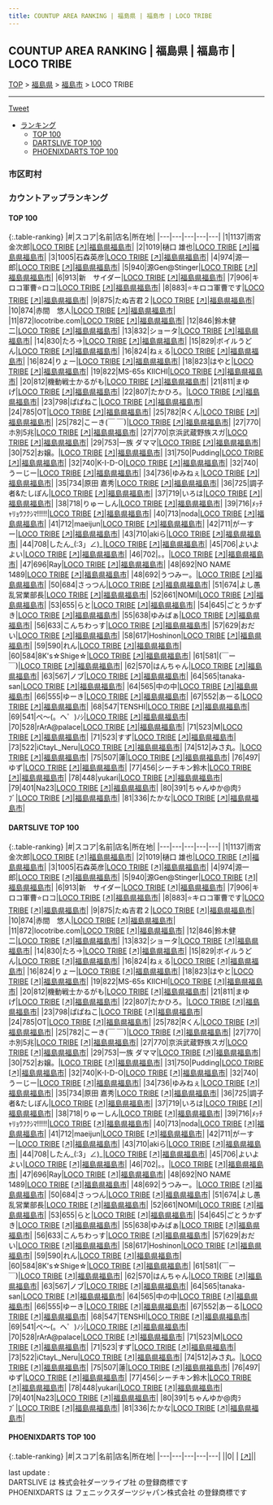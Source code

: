 ```yaml
---
title: COUNTUP AREA RANKING | 福島県 | 福島市 | LOCO TRIBE
---
```

## COUNTUP AREA RANKING | 福島県 | 福島市 | LOCO TRIBE

[TOP](/darts/rank/) > [福島県](/darts/rank/福島県/) > [福島市](/darts/rank/福島県/福島市/) > LOCO TRIBE

___

<a href="https://twitter.com/share?ref_src=twsrc%5Etfw" data-text="COUNTUP AREA RANKING | 福島県福島市LOCO TRIBE" class="twitter-share-button" data-hashtags="DARTSLIVE,PHOENIXDARTS,darts,ダーツ" data-show-count="false">Tweet</a>

* [ランキング](#カウントアップランキング)
    * [TOP 100](#top-100)
    * [DARTSLIVE TOP 100](#dartslive-top-100)
    * [PHOENIXDARTS TOP 100](#phoenixdarts-top-100)

### 市区町村

<ul>

</ul>

### カウントアップランキング

#### TOP 100



{:.table-ranking}
|#|スコア|名前|店名|所在地|
|---|---|---|---|---|
|1|1137|<span class="rank-name-dl">雨宮金次郎</span>|<a href="/darts/rank/shops/cf8d9b57f2508cfd0d9b047a20a7ba1e.html">LOCO TRIBE</a> <a href="https://search.dartslive.com/jp/shop/cf8d9b57f2508cfd0d9b047a20a7ba1e">[↗]</a>|<a href="/darts/rank/福島県/福島市">福島県福島市</a>|
|2|1019|<span class="rank-name-dl">樋口 雄也</span>|<a href="/darts/rank/shops/cf8d9b57f2508cfd0d9b047a20a7ba1e.html">LOCO TRIBE</a> <a href="https://search.dartslive.com/jp/shop/cf8d9b57f2508cfd0d9b047a20a7ba1e">[↗]</a>|<a href="/darts/rank/福島県/福島市">福島県福島市</a>|
|3|1005|<span class="rank-name-dl">石森英彦</span>|<a href="/darts/rank/shops/cf8d9b57f2508cfd0d9b047a20a7ba1e.html">LOCO TRIBE</a> <a href="https://search.dartslive.com/jp/shop/cf8d9b57f2508cfd0d9b047a20a7ba1e">[↗]</a>|<a href="/darts/rank/福島県/福島市">福島県福島市</a>|
|4|974|<span class="rank-name-dl">源一郎</span>|<a href="/darts/rank/shops/cf8d9b57f2508cfd0d9b047a20a7ba1e.html">LOCO TRIBE</a> <a href="https://search.dartslive.com/jp/shop/cf8d9b57f2508cfd0d9b047a20a7ba1e">[↗]</a>|<a href="/darts/rank/福島県/福島市">福島県福島市</a>|
|5|940|<span class="rank-name-dl">源Gen@Stinger</span>|<a href="/darts/rank/shops/cf8d9b57f2508cfd0d9b047a20a7ba1e.html">LOCO TRIBE</a> <a href="https://search.dartslive.com/jp/shop/cf8d9b57f2508cfd0d9b047a20a7ba1e">[↗]</a>|<a href="/darts/rank/福島県/福島市">福島県福島市</a>|
|6|913|<span class="rank-name-dl">新　サイダー</span>|<a href="/darts/rank/shops/cf8d9b57f2508cfd0d9b047a20a7ba1e.html">LOCO TRIBE</a> <a href="https://search.dartslive.com/jp/shop/cf8d9b57f2508cfd0d9b047a20a7ba1e">[↗]</a>|<a href="/darts/rank/福島県/福島市">福島県福島市</a>|
|7|906|<span class="rank-name-dl">キロコ軍曹⭐ロコ</span>|<a href="/darts/rank/shops/cf8d9b57f2508cfd0d9b047a20a7ba1e.html">LOCO TRIBE</a> <a href="https://search.dartslive.com/jp/shop/cf8d9b57f2508cfd0d9b047a20a7ba1e">[↗]</a>|<a href="/darts/rank/福島県/福島市">福島県福島市</a>|
|8|883|<span class="rank-name-dl">⭐キロコ軍曹です</span>|<a href="/darts/rank/shops/cf8d9b57f2508cfd0d9b047a20a7ba1e.html">LOCO TRIBE</a> <a href="https://search.dartslive.com/jp/shop/cf8d9b57f2508cfd0d9b047a20a7ba1e">[↗]</a>|<a href="/darts/rank/福島県/福島市">福島県福島市</a>|
|9|875|<span class="rank-name-dl">たぬ吉君２</span>|<a href="/darts/rank/shops/cf8d9b57f2508cfd0d9b047a20a7ba1e.html">LOCO TRIBE</a> <a href="https://search.dartslive.com/jp/shop/cf8d9b57f2508cfd0d9b047a20a7ba1e">[↗]</a>|<a href="/darts/rank/福島県/福島市">福島県福島市</a>|
|10|874|<span class="rank-name-dl">赤間　悠人</span>|<a href="/darts/rank/shops/cf8d9b57f2508cfd0d9b047a20a7ba1e.html">LOCO TRIBE</a> <a href="https://search.dartslive.com/jp/shop/cf8d9b57f2508cfd0d9b047a20a7ba1e">[↗]</a>|<a href="/darts/rank/福島県/福島市">福島県福島市</a>|
|11|872|<span class="rank-name-dl">locotribe.com</span>|<a href="/darts/rank/shops/cf8d9b57f2508cfd0d9b047a20a7ba1e.html">LOCO TRIBE</a> <a href="https://search.dartslive.com/jp/shop/cf8d9b57f2508cfd0d9b047a20a7ba1e">[↗]</a>|<a href="/darts/rank/福島県/福島市">福島県福島市</a>|
|12|846|<span class="rank-name-dl">鈴木健二</span>|<a href="/darts/rank/shops/cf8d9b57f2508cfd0d9b047a20a7ba1e.html">LOCO TRIBE</a> <a href="https://search.dartslive.com/jp/shop/cf8d9b57f2508cfd0d9b047a20a7ba1e">[↗]</a>|<a href="/darts/rank/福島県/福島市">福島県福島市</a>|
|13|832|<span class="rank-name-dl">ショータ</span>|<a href="/darts/rank/shops/cf8d9b57f2508cfd0d9b047a20a7ba1e.html">LOCO TRIBE</a> <a href="https://search.dartslive.com/jp/shop/cf8d9b57f2508cfd0d9b047a20a7ba1e">[↗]</a>|<a href="/darts/rank/福島県/福島市">福島県福島市</a>|
|14|830|<span class="rank-name-dl">たろ→</span>|<a href="/darts/rank/shops/cf8d9b57f2508cfd0d9b047a20a7ba1e.html">LOCO TRIBE</a> <a href="https://search.dartslive.com/jp/shop/cf8d9b57f2508cfd0d9b047a20a7ba1e">[↗]</a>|<a href="/darts/rank/福島県/福島市">福島県福島市</a>|
|15|829|<span class="rank-name-dl">ボイルうどん</span>|<a href="/darts/rank/shops/cf8d9b57f2508cfd0d9b047a20a7ba1e.html">LOCO TRIBE</a> <a href="https://search.dartslive.com/jp/shop/cf8d9b57f2508cfd0d9b047a20a7ba1e">[↗]</a>|<a href="/darts/rank/福島県/福島市">福島県福島市</a>|
|16|824|<span class="rank-name-dl">ねぇる</span>|<a href="/darts/rank/shops/cf8d9b57f2508cfd0d9b047a20a7ba1e.html">LOCO TRIBE</a> <a href="https://search.dartslive.com/jp/shop/cf8d9b57f2508cfd0d9b047a20a7ba1e">[↗]</a>|<a href="/darts/rank/福島県/福島市">福島県福島市</a>|
|16|824|<span class="rank-name-dl">りょー</span>|<a href="/darts/rank/shops/cf8d9b57f2508cfd0d9b047a20a7ba1e.html">LOCO TRIBE</a> <a href="https://search.dartslive.com/jp/shop/cf8d9b57f2508cfd0d9b047a20a7ba1e">[↗]</a>|<a href="/darts/rank/福島県/福島市">福島県福島市</a>|
|18|823|<span class="rank-name-dl">はやと</span>|<a href="/darts/rank/shops/cf8d9b57f2508cfd0d9b047a20a7ba1e.html">LOCO TRIBE</a> <a href="https://search.dartslive.com/jp/shop/cf8d9b57f2508cfd0d9b047a20a7ba1e">[↗]</a>|<a href="/darts/rank/福島県/福島市">福島県福島市</a>|
|19|822|<span class="rank-name-dl">MS-65s KIICHI</span>|<a href="/darts/rank/shops/cf8d9b57f2508cfd0d9b047a20a7ba1e.html">LOCO TRIBE</a> <a href="https://search.dartslive.com/jp/shop/cf8d9b57f2508cfd0d9b047a20a7ba1e">[↗]</a>|<a href="/darts/rank/福島県/福島市">福島県福島市</a>|
|20|812|<span class="rank-name-dl">機動戦士かるがも</span>|<a href="/darts/rank/shops/cf8d9b57f2508cfd0d9b047a20a7ba1e.html">LOCO TRIBE</a> <a href="https://search.dartslive.com/jp/shop/cf8d9b57f2508cfd0d9b047a20a7ba1e">[↗]</a>|<a href="/darts/rank/福島県/福島市">福島県福島市</a>|
|21|811|<span class="rank-name-dl">まゆげ</span>|<a href="/darts/rank/shops/cf8d9b57f2508cfd0d9b047a20a7ba1e.html">LOCO TRIBE</a> <a href="https://search.dartslive.com/jp/shop/cf8d9b57f2508cfd0d9b047a20a7ba1e">[↗]</a>|<a href="/darts/rank/福島県/福島市">福島県福島市</a>|
|22|807|<span class="rank-name-dl">たかひろ。</span>|<a href="/darts/rank/shops/cf8d9b57f2508cfd0d9b047a20a7ba1e.html">LOCO TRIBE</a> <a href="https://search.dartslive.com/jp/shop/cf8d9b57f2508cfd0d9b047a20a7ba1e">[↗]</a>|<a href="/darts/rank/福島県/福島市">福島県福島市</a>|
|23|798|<span class="rank-name-dl">ぱぱねこ</span>|<a href="/darts/rank/shops/cf8d9b57f2508cfd0d9b047a20a7ba1e.html">LOCO TRIBE</a> <a href="https://search.dartslive.com/jp/shop/cf8d9b57f2508cfd0d9b047a20a7ba1e">[↗]</a>|<a href="/darts/rank/福島県/福島市">福島県福島市</a>|
|24|785|<span class="rank-name-dl">OT</span>|<a href="/darts/rank/shops/cf8d9b57f2508cfd0d9b047a20a7ba1e.html">LOCO TRIBE</a> <a href="https://search.dartslive.com/jp/shop/cf8d9b57f2508cfd0d9b047a20a7ba1e">[↗]</a>|<a href="/darts/rank/福島県/福島市">福島県福島市</a>|
|25|782|<span class="rank-name-dl">Rくん</span>|<a href="/darts/rank/shops/cf8d9b57f2508cfd0d9b047a20a7ba1e.html">LOCO TRIBE</a> <a href="https://search.dartslive.com/jp/shop/cf8d9b57f2508cfd0d9b047a20a7ba1e">[↗]</a>|<a href="/darts/rank/福島県/福島市">福島県福島市</a>|
|25|782|<span class="rank-name-dl">こーき(￣ ￣)</span>|<a href="/darts/rank/shops/cf8d9b57f2508cfd0d9b047a20a7ba1e.html">LOCO TRIBE</a> <a href="https://search.dartslive.com/jp/shop/cf8d9b57f2508cfd0d9b047a20a7ba1e">[↗]</a>|<a href="/darts/rank/福島県/福島市">福島県福島市</a>|
|27|770|<span class="rank-name-dl">ホ別5兆</span>|<a href="/darts/rank/shops/cf8d9b57f2508cfd0d9b047a20a7ba1e.html">LOCO TRIBE</a> <a href="https://search.dartslive.com/jp/shop/cf8d9b57f2508cfd0d9b047a20a7ba1e">[↗]</a>|<a href="/darts/rank/福島県/福島市">福島県福島市</a>|
|27|770|<span class="rank-name-dl">京浜武蔵野族スガ</span>|<a href="/darts/rank/shops/cf8d9b57f2508cfd0d9b047a20a7ba1e.html">LOCO TRIBE</a> <a href="https://search.dartslive.com/jp/shop/cf8d9b57f2508cfd0d9b047a20a7ba1e">[↗]</a>|<a href="/darts/rank/福島県/福島市">福島県福島市</a>|
|29|753|<span class="rank-name-dl">一族 ダママ</span>|<a href="/darts/rank/shops/cf8d9b57f2508cfd0d9b047a20a7ba1e.html">LOCO TRIBE</a> <a href="https://search.dartslive.com/jp/shop/cf8d9b57f2508cfd0d9b047a20a7ba1e">[↗]</a>|<a href="/darts/rank/福島県/福島市">福島県福島市</a>|
|30|752|<span class="rank-name-dl">お嬢。</span>|<a href="/darts/rank/shops/cf8d9b57f2508cfd0d9b047a20a7ba1e.html">LOCO TRIBE</a> <a href="https://search.dartslive.com/jp/shop/cf8d9b57f2508cfd0d9b047a20a7ba1e">[↗]</a>|<a href="/darts/rank/福島県/福島市">福島県福島市</a>|
|31|750|<span class="rank-name-dl">Pudding</span>|<a href="/darts/rank/shops/cf8d9b57f2508cfd0d9b047a20a7ba1e.html">LOCO TRIBE</a> <a href="https://search.dartslive.com/jp/shop/cf8d9b57f2508cfd0d9b047a20a7ba1e">[↗]</a>|<a href="/darts/rank/福島県/福島市">福島県福島市</a>|
|32|740|<span class="rank-name-dl">K-I-D-O</span>|<a href="/darts/rank/shops/cf8d9b57f2508cfd0d9b047a20a7ba1e.html">LOCO TRIBE</a> <a href="https://search.dartslive.com/jp/shop/cf8d9b57f2508cfd0d9b047a20a7ba1e">[↗]</a>|<a href="/darts/rank/福島県/福島市">福島県福島市</a>|
|32|740|<span class="rank-name-dl">うーじー</span>|<a href="/darts/rank/shops/cf8d9b57f2508cfd0d9b047a20a7ba1e.html">LOCO TRIBE</a> <a href="https://search.dartslive.com/jp/shop/cf8d9b57f2508cfd0d9b047a20a7ba1e">[↗]</a>|<a href="/darts/rank/福島県/福島市">福島県福島市</a>|
|34|736|<span class="rank-name-dl">ゆみねぇ</span>|<a href="/darts/rank/shops/cf8d9b57f2508cfd0d9b047a20a7ba1e.html">LOCO TRIBE</a> <a href="https://search.dartslive.com/jp/shop/cf8d9b57f2508cfd0d9b047a20a7ba1e">[↗]</a>|<a href="/darts/rank/福島県/福島市">福島県福島市</a>|
|35|734|<span class="rank-name-dl">原田 嘉秀</span>|<a href="/darts/rank/shops/cf8d9b57f2508cfd0d9b047a20a7ba1e.html">LOCO TRIBE</a> <a href="https://search.dartslive.com/jp/shop/cf8d9b57f2508cfd0d9b047a20a7ba1e">[↗]</a>|<a href="/darts/rank/福島県/福島市">福島県福島市</a>|
|36|725|<span class="rank-name-dl">調子者&amp;たしぽん</span>|<a href="/darts/rank/shops/cf8d9b57f2508cfd0d9b047a20a7ba1e.html">LOCO TRIBE</a> <a href="https://search.dartslive.com/jp/shop/cf8d9b57f2508cfd0d9b047a20a7ba1e">[↗]</a>|<a href="/darts/rank/福島県/福島市">福島県福島市</a>|
|37|719|<span class="rank-name-dl">いろは</span>|<a href="/darts/rank/shops/cf8d9b57f2508cfd0d9b047a20a7ba1e.html">LOCO TRIBE</a> <a href="https://search.dartslive.com/jp/shop/cf8d9b57f2508cfd0d9b047a20a7ba1e">[↗]</a>|<a href="/darts/rank/福島県/福島市">福島県福島市</a>|
|38|718|<span class="rank-name-dl">りゅーしん</span>|<a href="/darts/rank/shops/cf8d9b57f2508cfd0d9b047a20a7ba1e.html">LOCO TRIBE</a> <a href="https://search.dartslive.com/jp/shop/cf8d9b57f2508cfd0d9b047a20a7ba1e">[↗]</a>|<a href="/darts/rank/福島県/福島市">福島県福島市</a>|
|39|716|<span class="rank-name-dl">ﾒｯﾁｬﾘｮｳﾌｸｼﾏ!!!!!</span>|<a href="/darts/rank/shops/cf8d9b57f2508cfd0d9b047a20a7ba1e.html">LOCO TRIBE</a> <a href="https://search.dartslive.com/jp/shop/cf8d9b57f2508cfd0d9b047a20a7ba1e">[↗]</a>|<a href="/darts/rank/福島県/福島市">福島県福島市</a>|
|40|713|<span class="rank-name-dl">noda</span>|<a href="/darts/rank/shops/cf8d9b57f2508cfd0d9b047a20a7ba1e.html">LOCO TRIBE</a> <a href="https://search.dartslive.com/jp/shop/cf8d9b57f2508cfd0d9b047a20a7ba1e">[↗]</a>|<a href="/darts/rank/福島県/福島市">福島県福島市</a>|
|41|712|<span class="rank-name-dl">maeijun</span>|<a href="/darts/rank/shops/cf8d9b57f2508cfd0d9b047a20a7ba1e.html">LOCO TRIBE</a> <a href="https://search.dartslive.com/jp/shop/cf8d9b57f2508cfd0d9b047a20a7ba1e">[↗]</a>|<a href="/darts/rank/福島県/福島市">福島県福島市</a>|
|42|711|<span class="rank-name-dl">がーすー</span>|<a href="/darts/rank/shops/cf8d9b57f2508cfd0d9b047a20a7ba1e.html">LOCO TRIBE</a> <a href="https://search.dartslive.com/jp/shop/cf8d9b57f2508cfd0d9b047a20a7ba1e">[↗]</a>|<a href="/darts/rank/福島県/福島市">福島県福島市</a>|
|43|710|<span class="rank-name-dl">akiら</span>|<a href="/darts/rank/shops/cf8d9b57f2508cfd0d9b047a20a7ba1e.html">LOCO TRIBE</a> <a href="https://search.dartslive.com/jp/shop/cf8d9b57f2508cfd0d9b047a20a7ba1e">[↗]</a>|<a href="/darts/rank/福島県/福島市">福島県福島市</a>|
|44|708|<span class="rank-name-dl">したん_(:3」∠)_</span>|<a href="/darts/rank/shops/cf8d9b57f2508cfd0d9b047a20a7ba1e.html">LOCO TRIBE</a> <a href="https://search.dartslive.com/jp/shop/cf8d9b57f2508cfd0d9b047a20a7ba1e">[↗]</a>|<a href="/darts/rank/福島県/福島市">福島県福島市</a>|
|45|706|<span class="rank-name-dl">よいよよい</span>|<a href="/darts/rank/shops/cf8d9b57f2508cfd0d9b047a20a7ba1e.html">LOCO TRIBE</a> <a href="https://search.dartslive.com/jp/shop/cf8d9b57f2508cfd0d9b047a20a7ba1e">[↗]</a>|<a href="/darts/rank/福島県/福島市">福島県福島市</a>|
|46|702|<span class="rank-name-dl">。。</span>|<a href="/darts/rank/shops/cf8d9b57f2508cfd0d9b047a20a7ba1e.html">LOCO TRIBE</a> <a href="https://search.dartslive.com/jp/shop/cf8d9b57f2508cfd0d9b047a20a7ba1e">[↗]</a>|<a href="/darts/rank/福島県/福島市">福島県福島市</a>|
|47|696|<span class="rank-name-dl">Ray</span>|<a href="/darts/rank/shops/cf8d9b57f2508cfd0d9b047a20a7ba1e.html">LOCO TRIBE</a> <a href="https://search.dartslive.com/jp/shop/cf8d9b57f2508cfd0d9b047a20a7ba1e">[↗]</a>|<a href="/darts/rank/福島県/福島市">福島県福島市</a>|
|48|692|<span class="rank-name-dl">NO NAME 1489</span>|<a href="/darts/rank/shops/cf8d9b57f2508cfd0d9b047a20a7ba1e.html">LOCO TRIBE</a> <a href="https://search.dartslive.com/jp/shop/cf8d9b57f2508cfd0d9b047a20a7ba1e">[↗]</a>|<a href="/darts/rank/福島県/福島市">福島県福島市</a>|
|48|692|<span class="rank-name-dl">うつみー。</span>|<a href="/darts/rank/shops/cf8d9b57f2508cfd0d9b047a20a7ba1e.html">LOCO TRIBE</a> <a href="https://search.dartslive.com/jp/shop/cf8d9b57f2508cfd0d9b047a20a7ba1e">[↗]</a>|<a href="/darts/rank/福島県/福島市">福島県福島市</a>|
|50|684|<span class="rank-name-dl">さっつん</span>|<a href="/darts/rank/shops/cf8d9b57f2508cfd0d9b047a20a7ba1e.html">LOCO TRIBE</a> <a href="https://search.dartslive.com/jp/shop/cf8d9b57f2508cfd0d9b047a20a7ba1e">[↗]</a>|<a href="/darts/rank/福島県/福島市">福島県福島市</a>|
|51|674|<span class="rank-name-dl">よし愚乱営業部長</span>|<a href="/darts/rank/shops/cf8d9b57f2508cfd0d9b047a20a7ba1e.html">LOCO TRIBE</a> <a href="https://search.dartslive.com/jp/shop/cf8d9b57f2508cfd0d9b047a20a7ba1e">[↗]</a>|<a href="/darts/rank/福島県/福島市">福島県福島市</a>|
|52|661|<span class="rank-name-dl">NOMI</span>|<a href="/darts/rank/shops/cf8d9b57f2508cfd0d9b047a20a7ba1e.html">LOCO TRIBE</a> <a href="https://search.dartslive.com/jp/shop/cf8d9b57f2508cfd0d9b047a20a7ba1e">[↗]</a>|<a href="/darts/rank/福島県/福島市">福島県福島市</a>|
|53|655|<span class="rank-name-dl">らと</span>|<a href="/darts/rank/shops/cf8d9b57f2508cfd0d9b047a20a7ba1e.html">LOCO TRIBE</a> <a href="https://search.dartslive.com/jp/shop/cf8d9b57f2508cfd0d9b047a20a7ba1e">[↗]</a>|<a href="/darts/rank/福島県/福島市">福島県福島市</a>|
|54|645|<span class="rank-name-dl">ごとうかずき</span>|<a href="/darts/rank/shops/cf8d9b57f2508cfd0d9b047a20a7ba1e.html">LOCO TRIBE</a> <a href="https://search.dartslive.com/jp/shop/cf8d9b57f2508cfd0d9b047a20a7ba1e">[↗]</a>|<a href="/darts/rank/福島県/福島市">福島県福島市</a>|
|55|638|<span class="rank-name-dl">ゆみばぁ</span>|<a href="/darts/rank/shops/cf8d9b57f2508cfd0d9b047a20a7ba1e.html">LOCO TRIBE</a> <a href="https://search.dartslive.com/jp/shop/cf8d9b57f2508cfd0d9b047a20a7ba1e">[↗]</a>|<a href="/darts/rank/福島県/福島市">福島県福島市</a>|
|56|633|<span class="rank-name-dl">こんちわっす</span>|<a href="/darts/rank/shops/cf8d9b57f2508cfd0d9b047a20a7ba1e.html">LOCO TRIBE</a> <a href="https://search.dartslive.com/jp/shop/cf8d9b57f2508cfd0d9b047a20a7ba1e">[↗]</a>|<a href="/darts/rank/福島県/福島市">福島県福島市</a>|
|57|629|<span class="rank-name-dl">おだい</span>|<a href="/darts/rank/shops/cf8d9b57f2508cfd0d9b047a20a7ba1e.html">LOCO TRIBE</a> <a href="https://search.dartslive.com/jp/shop/cf8d9b57f2508cfd0d9b047a20a7ba1e">[↗]</a>|<a href="/darts/rank/福島県/福島市">福島県福島市</a>|
|58|617|<span class="rank-name-dl">Hoshinon</span>|<a href="/darts/rank/shops/cf8d9b57f2508cfd0d9b047a20a7ba1e.html">LOCO TRIBE</a> <a href="https://search.dartslive.com/jp/shop/cf8d9b57f2508cfd0d9b047a20a7ba1e">[↗]</a>|<a href="/darts/rank/福島県/福島市">福島県福島市</a>|
|59|590|<span class="rank-name-dl">れん</span>|<a href="/darts/rank/shops/cf8d9b57f2508cfd0d9b047a20a7ba1e.html">LOCO TRIBE</a> <a href="https://search.dartslive.com/jp/shop/cf8d9b57f2508cfd0d9b047a20a7ba1e">[↗]</a>|<a href="/darts/rank/福島県/福島市">福島県福島市</a>|
|60|584|<span class="rank-name-dl">8K&#x27;s☆Shige☆</span>|<a href="/darts/rank/shops/cf8d9b57f2508cfd0d9b047a20a7ba1e.html">LOCO TRIBE</a> <a href="https://search.dartslive.com/jp/shop/cf8d9b57f2508cfd0d9b047a20a7ba1e">[↗]</a>|<a href="/darts/rank/福島県/福島市">福島県福島市</a>|
|61|581|<span class="rank-name-dl">(￣ー￣)</span>|<a href="/darts/rank/shops/cf8d9b57f2508cfd0d9b047a20a7ba1e.html">LOCO TRIBE</a> <a href="https://search.dartslive.com/jp/shop/cf8d9b57f2508cfd0d9b047a20a7ba1e">[↗]</a>|<a href="/darts/rank/福島県/福島市">福島県福島市</a>|
|62|570|<span class="rank-name-dl">はんちゃん</span>|<a href="/darts/rank/shops/cf8d9b57f2508cfd0d9b047a20a7ba1e.html">LOCO TRIBE</a> <a href="https://search.dartslive.com/jp/shop/cf8d9b57f2508cfd0d9b047a20a7ba1e">[↗]</a>|<a href="/darts/rank/福島県/福島市">福島県福島市</a>|
|63|567|<span class="rank-name-dl">ノブ</span>|<a href="/darts/rank/shops/cf8d9b57f2508cfd0d9b047a20a7ba1e.html">LOCO TRIBE</a> <a href="https://search.dartslive.com/jp/shop/cf8d9b57f2508cfd0d9b047a20a7ba1e">[↗]</a>|<a href="/darts/rank/福島県/福島市">福島県福島市</a>|
|64|565|<span class="rank-name-dl">tanaka-san</span>|<a href="/darts/rank/shops/cf8d9b57f2508cfd0d9b047a20a7ba1e.html">LOCO TRIBE</a> <a href="https://search.dartslive.com/jp/shop/cf8d9b57f2508cfd0d9b047a20a7ba1e">[↗]</a>|<a href="/darts/rank/福島県/福島市">福島県福島市</a>|
|64|565|<span class="rank-name-dl">中の中</span>|<a href="/darts/rank/shops/cf8d9b57f2508cfd0d9b047a20a7ba1e.html">LOCO TRIBE</a> <a href="https://search.dartslive.com/jp/shop/cf8d9b57f2508cfd0d9b047a20a7ba1e">[↗]</a>|<a href="/darts/rank/福島県/福島市">福島県福島市</a>|
|66|555|<span class="rank-name-dl">ゆーき</span>|<a href="/darts/rank/shops/cf8d9b57f2508cfd0d9b047a20a7ba1e.html">LOCO TRIBE</a> <a href="https://search.dartslive.com/jp/shop/cf8d9b57f2508cfd0d9b047a20a7ba1e">[↗]</a>|<a href="/darts/rank/福島県/福島市">福島県福島市</a>|
|67|552|<span class="rank-name-dl">あーる</span>|<a href="/darts/rank/shops/cf8d9b57f2508cfd0d9b047a20a7ba1e.html">LOCO TRIBE</a> <a href="https://search.dartslive.com/jp/shop/cf8d9b57f2508cfd0d9b047a20a7ba1e">[↗]</a>|<a href="/darts/rank/福島県/福島市">福島県福島市</a>|
|68|547|<span class="rank-name-dl">TENSHI</span>|<a href="/darts/rank/shops/cf8d9b57f2508cfd0d9b047a20a7ba1e.html">LOCO TRIBE</a> <a href="https://search.dartslive.com/jp/shop/cf8d9b57f2508cfd0d9b047a20a7ba1e">[↗]</a>|<a href="/darts/rank/福島県/福島市">福島県福島市</a>|
|69|541|<span class="rank-name-dl">ペ～(。ヘ゜)ﾉｼ</span>|<a href="/darts/rank/shops/cf8d9b57f2508cfd0d9b047a20a7ba1e.html">LOCO TRIBE</a> <a href="https://search.dartslive.com/jp/shop/cf8d9b57f2508cfd0d9b047a20a7ba1e">[↗]</a>|<a href="/darts/rank/福島県/福島市">福島県福島市</a>|
|70|528|<span class="rank-name-dl">rArA@palace</span>|<a href="/darts/rank/shops/cf8d9b57f2508cfd0d9b047a20a7ba1e.html">LOCO TRIBE</a> <a href="https://search.dartslive.com/jp/shop/cf8d9b57f2508cfd0d9b047a20a7ba1e">[↗]</a>|<a href="/darts/rank/福島県/福島市">福島県福島市</a>|
|71|523|<span class="rank-name-dl">M</span>|<a href="/darts/rank/shops/cf8d9b57f2508cfd0d9b047a20a7ba1e.html">LOCO TRIBE</a> <a href="https://search.dartslive.com/jp/shop/cf8d9b57f2508cfd0d9b047a20a7ba1e">[↗]</a>|<a href="/darts/rank/福島県/福島市">福島県福島市</a>|
|71|523|<span class="rank-name-dl">すず</span>|<a href="/darts/rank/shops/cf8d9b57f2508cfd0d9b047a20a7ba1e.html">LOCO TRIBE</a> <a href="https://search.dartslive.com/jp/shop/cf8d9b57f2508cfd0d9b047a20a7ba1e">[↗]</a>|<a href="/darts/rank/福島県/福島市">福島県福島市</a>|
|73|522|<span class="rank-name-dl">iCtayL_Neru</span>|<a href="/darts/rank/shops/cf8d9b57f2508cfd0d9b047a20a7ba1e.html">LOCO TRIBE</a> <a href="https://search.dartslive.com/jp/shop/cf8d9b57f2508cfd0d9b047a20a7ba1e">[↗]</a>|<a href="/darts/rank/福島県/福島市">福島県福島市</a>|
|74|512|<span class="rank-name-dl">みさ丸。</span>|<a href="/darts/rank/shops/cf8d9b57f2508cfd0d9b047a20a7ba1e.html">LOCO TRIBE</a> <a href="https://search.dartslive.com/jp/shop/cf8d9b57f2508cfd0d9b047a20a7ba1e">[↗]</a>|<a href="/darts/rank/福島県/福島市">福島県福島市</a>|
|75|507|<span class="rank-name-dl">蓮</span>|<a href="/darts/rank/shops/cf8d9b57f2508cfd0d9b047a20a7ba1e.html">LOCO TRIBE</a> <a href="https://search.dartslive.com/jp/shop/cf8d9b57f2508cfd0d9b047a20a7ba1e">[↗]</a>|<a href="/darts/rank/福島県/福島市">福島県福島市</a>|
|76|497|<span class="rank-name-dl">ゆず</span>|<a href="/darts/rank/shops/cf8d9b57f2508cfd0d9b047a20a7ba1e.html">LOCO TRIBE</a> <a href="https://search.dartslive.com/jp/shop/cf8d9b57f2508cfd0d9b047a20a7ba1e">[↗]</a>|<a href="/darts/rank/福島県/福島市">福島県福島市</a>|
|77|456|<span class="rank-name-dl">シーチキン鈴木</span>|<a href="/darts/rank/shops/cf8d9b57f2508cfd0d9b047a20a7ba1e.html">LOCO TRIBE</a> <a href="https://search.dartslive.com/jp/shop/cf8d9b57f2508cfd0d9b047a20a7ba1e">[↗]</a>|<a href="/darts/rank/福島県/福島市">福島県福島市</a>|
|78|448|<span class="rank-name-dl">yukari</span>|<a href="/darts/rank/shops/cf8d9b57f2508cfd0d9b047a20a7ba1e.html">LOCO TRIBE</a> <a href="https://search.dartslive.com/jp/shop/cf8d9b57f2508cfd0d9b047a20a7ba1e">[↗]</a>|<a href="/darts/rank/福島県/福島市">福島県福島市</a>|
|79|401|<span class="rank-name-dl">Na23</span>|<a href="/darts/rank/shops/cf8d9b57f2508cfd0d9b047a20a7ba1e.html">LOCO TRIBE</a> <a href="https://search.dartslive.com/jp/shop/cf8d9b57f2508cfd0d9b047a20a7ba1e">[↗]</a>|<a href="/darts/rank/福島県/福島市">福島県福島市</a>|
|80|391|<span class="rank-name-dl">ちゃんゆか@肉ﾗﾌﾞ</span>|<a href="/darts/rank/shops/cf8d9b57f2508cfd0d9b047a20a7ba1e.html">LOCO TRIBE</a> <a href="https://search.dartslive.com/jp/shop/cf8d9b57f2508cfd0d9b047a20a7ba1e">[↗]</a>|<a href="/darts/rank/福島県/福島市">福島県福島市</a>|
|81|336|<span class="rank-name-dl">たかな</span>|<a href="/darts/rank/shops/cf8d9b57f2508cfd0d9b047a20a7ba1e.html">LOCO TRIBE</a> <a href="https://search.dartslive.com/jp/shop/cf8d9b57f2508cfd0d9b047a20a7ba1e">[↗]</a>|<a href="/darts/rank/福島県/福島市">福島県福島市</a>|


#### DARTSLIVE TOP 100



{:.table-ranking}
|#|スコア|名前|店名|所在地|
|---|---|---|---|---|
|1|1137|<span class="rank-name-dl">雨宮金次郎</span>|<a href="/darts/rank/shops/cf8d9b57f2508cfd0d9b047a20a7ba1e.html">LOCO TRIBE</a> <a href="https://search.dartslive.com/jp/shop/cf8d9b57f2508cfd0d9b047a20a7ba1e">[↗]</a>|<a href="/darts/rank/福島県/福島市">福島県福島市</a>|
|2|1019|<span class="rank-name-dl">樋口 雄也</span>|<a href="/darts/rank/shops/cf8d9b57f2508cfd0d9b047a20a7ba1e.html">LOCO TRIBE</a> <a href="https://search.dartslive.com/jp/shop/cf8d9b57f2508cfd0d9b047a20a7ba1e">[↗]</a>|<a href="/darts/rank/福島県/福島市">福島県福島市</a>|
|3|1005|<span class="rank-name-dl">石森英彦</span>|<a href="/darts/rank/shops/cf8d9b57f2508cfd0d9b047a20a7ba1e.html">LOCO TRIBE</a> <a href="https://search.dartslive.com/jp/shop/cf8d9b57f2508cfd0d9b047a20a7ba1e">[↗]</a>|<a href="/darts/rank/福島県/福島市">福島県福島市</a>|
|4|974|<span class="rank-name-dl">源一郎</span>|<a href="/darts/rank/shops/cf8d9b57f2508cfd0d9b047a20a7ba1e.html">LOCO TRIBE</a> <a href="https://search.dartslive.com/jp/shop/cf8d9b57f2508cfd0d9b047a20a7ba1e">[↗]</a>|<a href="/darts/rank/福島県/福島市">福島県福島市</a>|
|5|940|<span class="rank-name-dl">源Gen@Stinger</span>|<a href="/darts/rank/shops/cf8d9b57f2508cfd0d9b047a20a7ba1e.html">LOCO TRIBE</a> <a href="https://search.dartslive.com/jp/shop/cf8d9b57f2508cfd0d9b047a20a7ba1e">[↗]</a>|<a href="/darts/rank/福島県/福島市">福島県福島市</a>|
|6|913|<span class="rank-name-dl">新　サイダー</span>|<a href="/darts/rank/shops/cf8d9b57f2508cfd0d9b047a20a7ba1e.html">LOCO TRIBE</a> <a href="https://search.dartslive.com/jp/shop/cf8d9b57f2508cfd0d9b047a20a7ba1e">[↗]</a>|<a href="/darts/rank/福島県/福島市">福島県福島市</a>|
|7|906|<span class="rank-name-dl">キロコ軍曹⭐ロコ</span>|<a href="/darts/rank/shops/cf8d9b57f2508cfd0d9b047a20a7ba1e.html">LOCO TRIBE</a> <a href="https://search.dartslive.com/jp/shop/cf8d9b57f2508cfd0d9b047a20a7ba1e">[↗]</a>|<a href="/darts/rank/福島県/福島市">福島県福島市</a>|
|8|883|<span class="rank-name-dl">⭐キロコ軍曹です</span>|<a href="/darts/rank/shops/cf8d9b57f2508cfd0d9b047a20a7ba1e.html">LOCO TRIBE</a> <a href="https://search.dartslive.com/jp/shop/cf8d9b57f2508cfd0d9b047a20a7ba1e">[↗]</a>|<a href="/darts/rank/福島県/福島市">福島県福島市</a>|
|9|875|<span class="rank-name-dl">たぬ吉君２</span>|<a href="/darts/rank/shops/cf8d9b57f2508cfd0d9b047a20a7ba1e.html">LOCO TRIBE</a> <a href="https://search.dartslive.com/jp/shop/cf8d9b57f2508cfd0d9b047a20a7ba1e">[↗]</a>|<a href="/darts/rank/福島県/福島市">福島県福島市</a>|
|10|874|<span class="rank-name-dl">赤間　悠人</span>|<a href="/darts/rank/shops/cf8d9b57f2508cfd0d9b047a20a7ba1e.html">LOCO TRIBE</a> <a href="https://search.dartslive.com/jp/shop/cf8d9b57f2508cfd0d9b047a20a7ba1e">[↗]</a>|<a href="/darts/rank/福島県/福島市">福島県福島市</a>|
|11|872|<span class="rank-name-dl">locotribe.com</span>|<a href="/darts/rank/shops/cf8d9b57f2508cfd0d9b047a20a7ba1e.html">LOCO TRIBE</a> <a href="https://search.dartslive.com/jp/shop/cf8d9b57f2508cfd0d9b047a20a7ba1e">[↗]</a>|<a href="/darts/rank/福島県/福島市">福島県福島市</a>|
|12|846|<span class="rank-name-dl">鈴木健二</span>|<a href="/darts/rank/shops/cf8d9b57f2508cfd0d9b047a20a7ba1e.html">LOCO TRIBE</a> <a href="https://search.dartslive.com/jp/shop/cf8d9b57f2508cfd0d9b047a20a7ba1e">[↗]</a>|<a href="/darts/rank/福島県/福島市">福島県福島市</a>|
|13|832|<span class="rank-name-dl">ショータ</span>|<a href="/darts/rank/shops/cf8d9b57f2508cfd0d9b047a20a7ba1e.html">LOCO TRIBE</a> <a href="https://search.dartslive.com/jp/shop/cf8d9b57f2508cfd0d9b047a20a7ba1e">[↗]</a>|<a href="/darts/rank/福島県/福島市">福島県福島市</a>|
|14|830|<span class="rank-name-dl">たろ→</span>|<a href="/darts/rank/shops/cf8d9b57f2508cfd0d9b047a20a7ba1e.html">LOCO TRIBE</a> <a href="https://search.dartslive.com/jp/shop/cf8d9b57f2508cfd0d9b047a20a7ba1e">[↗]</a>|<a href="/darts/rank/福島県/福島市">福島県福島市</a>|
|15|829|<span class="rank-name-dl">ボイルうどん</span>|<a href="/darts/rank/shops/cf8d9b57f2508cfd0d9b047a20a7ba1e.html">LOCO TRIBE</a> <a href="https://search.dartslive.com/jp/shop/cf8d9b57f2508cfd0d9b047a20a7ba1e">[↗]</a>|<a href="/darts/rank/福島県/福島市">福島県福島市</a>|
|16|824|<span class="rank-name-dl">ねぇる</span>|<a href="/darts/rank/shops/cf8d9b57f2508cfd0d9b047a20a7ba1e.html">LOCO TRIBE</a> <a href="https://search.dartslive.com/jp/shop/cf8d9b57f2508cfd0d9b047a20a7ba1e">[↗]</a>|<a href="/darts/rank/福島県/福島市">福島県福島市</a>|
|16|824|<span class="rank-name-dl">りょー</span>|<a href="/darts/rank/shops/cf8d9b57f2508cfd0d9b047a20a7ba1e.html">LOCO TRIBE</a> <a href="https://search.dartslive.com/jp/shop/cf8d9b57f2508cfd0d9b047a20a7ba1e">[↗]</a>|<a href="/darts/rank/福島県/福島市">福島県福島市</a>|
|18|823|<span class="rank-name-dl">はやと</span>|<a href="/darts/rank/shops/cf8d9b57f2508cfd0d9b047a20a7ba1e.html">LOCO TRIBE</a> <a href="https://search.dartslive.com/jp/shop/cf8d9b57f2508cfd0d9b047a20a7ba1e">[↗]</a>|<a href="/darts/rank/福島県/福島市">福島県福島市</a>|
|19|822|<span class="rank-name-dl">MS-65s KIICHI</span>|<a href="/darts/rank/shops/cf8d9b57f2508cfd0d9b047a20a7ba1e.html">LOCO TRIBE</a> <a href="https://search.dartslive.com/jp/shop/cf8d9b57f2508cfd0d9b047a20a7ba1e">[↗]</a>|<a href="/darts/rank/福島県/福島市">福島県福島市</a>|
|20|812|<span class="rank-name-dl">機動戦士かるがも</span>|<a href="/darts/rank/shops/cf8d9b57f2508cfd0d9b047a20a7ba1e.html">LOCO TRIBE</a> <a href="https://search.dartslive.com/jp/shop/cf8d9b57f2508cfd0d9b047a20a7ba1e">[↗]</a>|<a href="/darts/rank/福島県/福島市">福島県福島市</a>|
|21|811|<span class="rank-name-dl">まゆげ</span>|<a href="/darts/rank/shops/cf8d9b57f2508cfd0d9b047a20a7ba1e.html">LOCO TRIBE</a> <a href="https://search.dartslive.com/jp/shop/cf8d9b57f2508cfd0d9b047a20a7ba1e">[↗]</a>|<a href="/darts/rank/福島県/福島市">福島県福島市</a>|
|22|807|<span class="rank-name-dl">たかひろ。</span>|<a href="/darts/rank/shops/cf8d9b57f2508cfd0d9b047a20a7ba1e.html">LOCO TRIBE</a> <a href="https://search.dartslive.com/jp/shop/cf8d9b57f2508cfd0d9b047a20a7ba1e">[↗]</a>|<a href="/darts/rank/福島県/福島市">福島県福島市</a>|
|23|798|<span class="rank-name-dl">ぱぱねこ</span>|<a href="/darts/rank/shops/cf8d9b57f2508cfd0d9b047a20a7ba1e.html">LOCO TRIBE</a> <a href="https://search.dartslive.com/jp/shop/cf8d9b57f2508cfd0d9b047a20a7ba1e">[↗]</a>|<a href="/darts/rank/福島県/福島市">福島県福島市</a>|
|24|785|<span class="rank-name-dl">OT</span>|<a href="/darts/rank/shops/cf8d9b57f2508cfd0d9b047a20a7ba1e.html">LOCO TRIBE</a> <a href="https://search.dartslive.com/jp/shop/cf8d9b57f2508cfd0d9b047a20a7ba1e">[↗]</a>|<a href="/darts/rank/福島県/福島市">福島県福島市</a>|
|25|782|<span class="rank-name-dl">Rくん</span>|<a href="/darts/rank/shops/cf8d9b57f2508cfd0d9b047a20a7ba1e.html">LOCO TRIBE</a> <a href="https://search.dartslive.com/jp/shop/cf8d9b57f2508cfd0d9b047a20a7ba1e">[↗]</a>|<a href="/darts/rank/福島県/福島市">福島県福島市</a>|
|25|782|<span class="rank-name-dl">こーき(￣ ￣)</span>|<a href="/darts/rank/shops/cf8d9b57f2508cfd0d9b047a20a7ba1e.html">LOCO TRIBE</a> <a href="https://search.dartslive.com/jp/shop/cf8d9b57f2508cfd0d9b047a20a7ba1e">[↗]</a>|<a href="/darts/rank/福島県/福島市">福島県福島市</a>|
|27|770|<span class="rank-name-dl">ホ別5兆</span>|<a href="/darts/rank/shops/cf8d9b57f2508cfd0d9b047a20a7ba1e.html">LOCO TRIBE</a> <a href="https://search.dartslive.com/jp/shop/cf8d9b57f2508cfd0d9b047a20a7ba1e">[↗]</a>|<a href="/darts/rank/福島県/福島市">福島県福島市</a>|
|27|770|<span class="rank-name-dl">京浜武蔵野族スガ</span>|<a href="/darts/rank/shops/cf8d9b57f2508cfd0d9b047a20a7ba1e.html">LOCO TRIBE</a> <a href="https://search.dartslive.com/jp/shop/cf8d9b57f2508cfd0d9b047a20a7ba1e">[↗]</a>|<a href="/darts/rank/福島県/福島市">福島県福島市</a>|
|29|753|<span class="rank-name-dl">一族 ダママ</span>|<a href="/darts/rank/shops/cf8d9b57f2508cfd0d9b047a20a7ba1e.html">LOCO TRIBE</a> <a href="https://search.dartslive.com/jp/shop/cf8d9b57f2508cfd0d9b047a20a7ba1e">[↗]</a>|<a href="/darts/rank/福島県/福島市">福島県福島市</a>|
|30|752|<span class="rank-name-dl">お嬢。</span>|<a href="/darts/rank/shops/cf8d9b57f2508cfd0d9b047a20a7ba1e.html">LOCO TRIBE</a> <a href="https://search.dartslive.com/jp/shop/cf8d9b57f2508cfd0d9b047a20a7ba1e">[↗]</a>|<a href="/darts/rank/福島県/福島市">福島県福島市</a>|
|31|750|<span class="rank-name-dl">Pudding</span>|<a href="/darts/rank/shops/cf8d9b57f2508cfd0d9b047a20a7ba1e.html">LOCO TRIBE</a> <a href="https://search.dartslive.com/jp/shop/cf8d9b57f2508cfd0d9b047a20a7ba1e">[↗]</a>|<a href="/darts/rank/福島県/福島市">福島県福島市</a>|
|32|740|<span class="rank-name-dl">K-I-D-O</span>|<a href="/darts/rank/shops/cf8d9b57f2508cfd0d9b047a20a7ba1e.html">LOCO TRIBE</a> <a href="https://search.dartslive.com/jp/shop/cf8d9b57f2508cfd0d9b047a20a7ba1e">[↗]</a>|<a href="/darts/rank/福島県/福島市">福島県福島市</a>|
|32|740|<span class="rank-name-dl">うーじー</span>|<a href="/darts/rank/shops/cf8d9b57f2508cfd0d9b047a20a7ba1e.html">LOCO TRIBE</a> <a href="https://search.dartslive.com/jp/shop/cf8d9b57f2508cfd0d9b047a20a7ba1e">[↗]</a>|<a href="/darts/rank/福島県/福島市">福島県福島市</a>|
|34|736|<span class="rank-name-dl">ゆみねぇ</span>|<a href="/darts/rank/shops/cf8d9b57f2508cfd0d9b047a20a7ba1e.html">LOCO TRIBE</a> <a href="https://search.dartslive.com/jp/shop/cf8d9b57f2508cfd0d9b047a20a7ba1e">[↗]</a>|<a href="/darts/rank/福島県/福島市">福島県福島市</a>|
|35|734|<span class="rank-name-dl">原田 嘉秀</span>|<a href="/darts/rank/shops/cf8d9b57f2508cfd0d9b047a20a7ba1e.html">LOCO TRIBE</a> <a href="https://search.dartslive.com/jp/shop/cf8d9b57f2508cfd0d9b047a20a7ba1e">[↗]</a>|<a href="/darts/rank/福島県/福島市">福島県福島市</a>|
|36|725|<span class="rank-name-dl">調子者&amp;たしぽん</span>|<a href="/darts/rank/shops/cf8d9b57f2508cfd0d9b047a20a7ba1e.html">LOCO TRIBE</a> <a href="https://search.dartslive.com/jp/shop/cf8d9b57f2508cfd0d9b047a20a7ba1e">[↗]</a>|<a href="/darts/rank/福島県/福島市">福島県福島市</a>|
|37|719|<span class="rank-name-dl">いろは</span>|<a href="/darts/rank/shops/cf8d9b57f2508cfd0d9b047a20a7ba1e.html">LOCO TRIBE</a> <a href="https://search.dartslive.com/jp/shop/cf8d9b57f2508cfd0d9b047a20a7ba1e">[↗]</a>|<a href="/darts/rank/福島県/福島市">福島県福島市</a>|
|38|718|<span class="rank-name-dl">りゅーしん</span>|<a href="/darts/rank/shops/cf8d9b57f2508cfd0d9b047a20a7ba1e.html">LOCO TRIBE</a> <a href="https://search.dartslive.com/jp/shop/cf8d9b57f2508cfd0d9b047a20a7ba1e">[↗]</a>|<a href="/darts/rank/福島県/福島市">福島県福島市</a>|
|39|716|<span class="rank-name-dl">ﾒｯﾁｬﾘｮｳﾌｸｼﾏ!!!!!</span>|<a href="/darts/rank/shops/cf8d9b57f2508cfd0d9b047a20a7ba1e.html">LOCO TRIBE</a> <a href="https://search.dartslive.com/jp/shop/cf8d9b57f2508cfd0d9b047a20a7ba1e">[↗]</a>|<a href="/darts/rank/福島県/福島市">福島県福島市</a>|
|40|713|<span class="rank-name-dl">noda</span>|<a href="/darts/rank/shops/cf8d9b57f2508cfd0d9b047a20a7ba1e.html">LOCO TRIBE</a> <a href="https://search.dartslive.com/jp/shop/cf8d9b57f2508cfd0d9b047a20a7ba1e">[↗]</a>|<a href="/darts/rank/福島県/福島市">福島県福島市</a>|
|41|712|<span class="rank-name-dl">maeijun</span>|<a href="/darts/rank/shops/cf8d9b57f2508cfd0d9b047a20a7ba1e.html">LOCO TRIBE</a> <a href="https://search.dartslive.com/jp/shop/cf8d9b57f2508cfd0d9b047a20a7ba1e">[↗]</a>|<a href="/darts/rank/福島県/福島市">福島県福島市</a>|
|42|711|<span class="rank-name-dl">がーすー</span>|<a href="/darts/rank/shops/cf8d9b57f2508cfd0d9b047a20a7ba1e.html">LOCO TRIBE</a> <a href="https://search.dartslive.com/jp/shop/cf8d9b57f2508cfd0d9b047a20a7ba1e">[↗]</a>|<a href="/darts/rank/福島県/福島市">福島県福島市</a>|
|43|710|<span class="rank-name-dl">akiら</span>|<a href="/darts/rank/shops/cf8d9b57f2508cfd0d9b047a20a7ba1e.html">LOCO TRIBE</a> <a href="https://search.dartslive.com/jp/shop/cf8d9b57f2508cfd0d9b047a20a7ba1e">[↗]</a>|<a href="/darts/rank/福島県/福島市">福島県福島市</a>|
|44|708|<span class="rank-name-dl">したん_(:3」∠)_</span>|<a href="/darts/rank/shops/cf8d9b57f2508cfd0d9b047a20a7ba1e.html">LOCO TRIBE</a> <a href="https://search.dartslive.com/jp/shop/cf8d9b57f2508cfd0d9b047a20a7ba1e">[↗]</a>|<a href="/darts/rank/福島県/福島市">福島県福島市</a>|
|45|706|<span class="rank-name-dl">よいよよい</span>|<a href="/darts/rank/shops/cf8d9b57f2508cfd0d9b047a20a7ba1e.html">LOCO TRIBE</a> <a href="https://search.dartslive.com/jp/shop/cf8d9b57f2508cfd0d9b047a20a7ba1e">[↗]</a>|<a href="/darts/rank/福島県/福島市">福島県福島市</a>|
|46|702|<span class="rank-name-dl">。。</span>|<a href="/darts/rank/shops/cf8d9b57f2508cfd0d9b047a20a7ba1e.html">LOCO TRIBE</a> <a href="https://search.dartslive.com/jp/shop/cf8d9b57f2508cfd0d9b047a20a7ba1e">[↗]</a>|<a href="/darts/rank/福島県/福島市">福島県福島市</a>|
|47|696|<span class="rank-name-dl">Ray</span>|<a href="/darts/rank/shops/cf8d9b57f2508cfd0d9b047a20a7ba1e.html">LOCO TRIBE</a> <a href="https://search.dartslive.com/jp/shop/cf8d9b57f2508cfd0d9b047a20a7ba1e">[↗]</a>|<a href="/darts/rank/福島県/福島市">福島県福島市</a>|
|48|692|<span class="rank-name-dl">NO NAME 1489</span>|<a href="/darts/rank/shops/cf8d9b57f2508cfd0d9b047a20a7ba1e.html">LOCO TRIBE</a> <a href="https://search.dartslive.com/jp/shop/cf8d9b57f2508cfd0d9b047a20a7ba1e">[↗]</a>|<a href="/darts/rank/福島県/福島市">福島県福島市</a>|
|48|692|<span class="rank-name-dl">うつみー。</span>|<a href="/darts/rank/shops/cf8d9b57f2508cfd0d9b047a20a7ba1e.html">LOCO TRIBE</a> <a href="https://search.dartslive.com/jp/shop/cf8d9b57f2508cfd0d9b047a20a7ba1e">[↗]</a>|<a href="/darts/rank/福島県/福島市">福島県福島市</a>|
|50|684|<span class="rank-name-dl">さっつん</span>|<a href="/darts/rank/shops/cf8d9b57f2508cfd0d9b047a20a7ba1e.html">LOCO TRIBE</a> <a href="https://search.dartslive.com/jp/shop/cf8d9b57f2508cfd0d9b047a20a7ba1e">[↗]</a>|<a href="/darts/rank/福島県/福島市">福島県福島市</a>|
|51|674|<span class="rank-name-dl">よし愚乱営業部長</span>|<a href="/darts/rank/shops/cf8d9b57f2508cfd0d9b047a20a7ba1e.html">LOCO TRIBE</a> <a href="https://search.dartslive.com/jp/shop/cf8d9b57f2508cfd0d9b047a20a7ba1e">[↗]</a>|<a href="/darts/rank/福島県/福島市">福島県福島市</a>|
|52|661|<span class="rank-name-dl">NOMI</span>|<a href="/darts/rank/shops/cf8d9b57f2508cfd0d9b047a20a7ba1e.html">LOCO TRIBE</a> <a href="https://search.dartslive.com/jp/shop/cf8d9b57f2508cfd0d9b047a20a7ba1e">[↗]</a>|<a href="/darts/rank/福島県/福島市">福島県福島市</a>|
|53|655|<span class="rank-name-dl">らと</span>|<a href="/darts/rank/shops/cf8d9b57f2508cfd0d9b047a20a7ba1e.html">LOCO TRIBE</a> <a href="https://search.dartslive.com/jp/shop/cf8d9b57f2508cfd0d9b047a20a7ba1e">[↗]</a>|<a href="/darts/rank/福島県/福島市">福島県福島市</a>|
|54|645|<span class="rank-name-dl">ごとうかずき</span>|<a href="/darts/rank/shops/cf8d9b57f2508cfd0d9b047a20a7ba1e.html">LOCO TRIBE</a> <a href="https://search.dartslive.com/jp/shop/cf8d9b57f2508cfd0d9b047a20a7ba1e">[↗]</a>|<a href="/darts/rank/福島県/福島市">福島県福島市</a>|
|55|638|<span class="rank-name-dl">ゆみばぁ</span>|<a href="/darts/rank/shops/cf8d9b57f2508cfd0d9b047a20a7ba1e.html">LOCO TRIBE</a> <a href="https://search.dartslive.com/jp/shop/cf8d9b57f2508cfd0d9b047a20a7ba1e">[↗]</a>|<a href="/darts/rank/福島県/福島市">福島県福島市</a>|
|56|633|<span class="rank-name-dl">こんちわっす</span>|<a href="/darts/rank/shops/cf8d9b57f2508cfd0d9b047a20a7ba1e.html">LOCO TRIBE</a> <a href="https://search.dartslive.com/jp/shop/cf8d9b57f2508cfd0d9b047a20a7ba1e">[↗]</a>|<a href="/darts/rank/福島県/福島市">福島県福島市</a>|
|57|629|<span class="rank-name-dl">おだい</span>|<a href="/darts/rank/shops/cf8d9b57f2508cfd0d9b047a20a7ba1e.html">LOCO TRIBE</a> <a href="https://search.dartslive.com/jp/shop/cf8d9b57f2508cfd0d9b047a20a7ba1e">[↗]</a>|<a href="/darts/rank/福島県/福島市">福島県福島市</a>|
|58|617|<span class="rank-name-dl">Hoshinon</span>|<a href="/darts/rank/shops/cf8d9b57f2508cfd0d9b047a20a7ba1e.html">LOCO TRIBE</a> <a href="https://search.dartslive.com/jp/shop/cf8d9b57f2508cfd0d9b047a20a7ba1e">[↗]</a>|<a href="/darts/rank/福島県/福島市">福島県福島市</a>|
|59|590|<span class="rank-name-dl">れん</span>|<a href="/darts/rank/shops/cf8d9b57f2508cfd0d9b047a20a7ba1e.html">LOCO TRIBE</a> <a href="https://search.dartslive.com/jp/shop/cf8d9b57f2508cfd0d9b047a20a7ba1e">[↗]</a>|<a href="/darts/rank/福島県/福島市">福島県福島市</a>|
|60|584|<span class="rank-name-dl">8K&#x27;s☆Shige☆</span>|<a href="/darts/rank/shops/cf8d9b57f2508cfd0d9b047a20a7ba1e.html">LOCO TRIBE</a> <a href="https://search.dartslive.com/jp/shop/cf8d9b57f2508cfd0d9b047a20a7ba1e">[↗]</a>|<a href="/darts/rank/福島県/福島市">福島県福島市</a>|
|61|581|<span class="rank-name-dl">(￣ー￣)</span>|<a href="/darts/rank/shops/cf8d9b57f2508cfd0d9b047a20a7ba1e.html">LOCO TRIBE</a> <a href="https://search.dartslive.com/jp/shop/cf8d9b57f2508cfd0d9b047a20a7ba1e">[↗]</a>|<a href="/darts/rank/福島県/福島市">福島県福島市</a>|
|62|570|<span class="rank-name-dl">はんちゃん</span>|<a href="/darts/rank/shops/cf8d9b57f2508cfd0d9b047a20a7ba1e.html">LOCO TRIBE</a> <a href="https://search.dartslive.com/jp/shop/cf8d9b57f2508cfd0d9b047a20a7ba1e">[↗]</a>|<a href="/darts/rank/福島県/福島市">福島県福島市</a>|
|63|567|<span class="rank-name-dl">ノブ</span>|<a href="/darts/rank/shops/cf8d9b57f2508cfd0d9b047a20a7ba1e.html">LOCO TRIBE</a> <a href="https://search.dartslive.com/jp/shop/cf8d9b57f2508cfd0d9b047a20a7ba1e">[↗]</a>|<a href="/darts/rank/福島県/福島市">福島県福島市</a>|
|64|565|<span class="rank-name-dl">tanaka-san</span>|<a href="/darts/rank/shops/cf8d9b57f2508cfd0d9b047a20a7ba1e.html">LOCO TRIBE</a> <a href="https://search.dartslive.com/jp/shop/cf8d9b57f2508cfd0d9b047a20a7ba1e">[↗]</a>|<a href="/darts/rank/福島県/福島市">福島県福島市</a>|
|64|565|<span class="rank-name-dl">中の中</span>|<a href="/darts/rank/shops/cf8d9b57f2508cfd0d9b047a20a7ba1e.html">LOCO TRIBE</a> <a href="https://search.dartslive.com/jp/shop/cf8d9b57f2508cfd0d9b047a20a7ba1e">[↗]</a>|<a href="/darts/rank/福島県/福島市">福島県福島市</a>|
|66|555|<span class="rank-name-dl">ゆーき</span>|<a href="/darts/rank/shops/cf8d9b57f2508cfd0d9b047a20a7ba1e.html">LOCO TRIBE</a> <a href="https://search.dartslive.com/jp/shop/cf8d9b57f2508cfd0d9b047a20a7ba1e">[↗]</a>|<a href="/darts/rank/福島県/福島市">福島県福島市</a>|
|67|552|<span class="rank-name-dl">あーる</span>|<a href="/darts/rank/shops/cf8d9b57f2508cfd0d9b047a20a7ba1e.html">LOCO TRIBE</a> <a href="https://search.dartslive.com/jp/shop/cf8d9b57f2508cfd0d9b047a20a7ba1e">[↗]</a>|<a href="/darts/rank/福島県/福島市">福島県福島市</a>|
|68|547|<span class="rank-name-dl">TENSHI</span>|<a href="/darts/rank/shops/cf8d9b57f2508cfd0d9b047a20a7ba1e.html">LOCO TRIBE</a> <a href="https://search.dartslive.com/jp/shop/cf8d9b57f2508cfd0d9b047a20a7ba1e">[↗]</a>|<a href="/darts/rank/福島県/福島市">福島県福島市</a>|
|69|541|<span class="rank-name-dl">ペ～(。ヘ゜)ﾉｼ</span>|<a href="/darts/rank/shops/cf8d9b57f2508cfd0d9b047a20a7ba1e.html">LOCO TRIBE</a> <a href="https://search.dartslive.com/jp/shop/cf8d9b57f2508cfd0d9b047a20a7ba1e">[↗]</a>|<a href="/darts/rank/福島県/福島市">福島県福島市</a>|
|70|528|<span class="rank-name-dl">rArA@palace</span>|<a href="/darts/rank/shops/cf8d9b57f2508cfd0d9b047a20a7ba1e.html">LOCO TRIBE</a> <a href="https://search.dartslive.com/jp/shop/cf8d9b57f2508cfd0d9b047a20a7ba1e">[↗]</a>|<a href="/darts/rank/福島県/福島市">福島県福島市</a>|
|71|523|<span class="rank-name-dl">M</span>|<a href="/darts/rank/shops/cf8d9b57f2508cfd0d9b047a20a7ba1e.html">LOCO TRIBE</a> <a href="https://search.dartslive.com/jp/shop/cf8d9b57f2508cfd0d9b047a20a7ba1e">[↗]</a>|<a href="/darts/rank/福島県/福島市">福島県福島市</a>|
|71|523|<span class="rank-name-dl">すず</span>|<a href="/darts/rank/shops/cf8d9b57f2508cfd0d9b047a20a7ba1e.html">LOCO TRIBE</a> <a href="https://search.dartslive.com/jp/shop/cf8d9b57f2508cfd0d9b047a20a7ba1e">[↗]</a>|<a href="/darts/rank/福島県/福島市">福島県福島市</a>|
|73|522|<span class="rank-name-dl">iCtayL_Neru</span>|<a href="/darts/rank/shops/cf8d9b57f2508cfd0d9b047a20a7ba1e.html">LOCO TRIBE</a> <a href="https://search.dartslive.com/jp/shop/cf8d9b57f2508cfd0d9b047a20a7ba1e">[↗]</a>|<a href="/darts/rank/福島県/福島市">福島県福島市</a>|
|74|512|<span class="rank-name-dl">みさ丸。</span>|<a href="/darts/rank/shops/cf8d9b57f2508cfd0d9b047a20a7ba1e.html">LOCO TRIBE</a> <a href="https://search.dartslive.com/jp/shop/cf8d9b57f2508cfd0d9b047a20a7ba1e">[↗]</a>|<a href="/darts/rank/福島県/福島市">福島県福島市</a>|
|75|507|<span class="rank-name-dl">蓮</span>|<a href="/darts/rank/shops/cf8d9b57f2508cfd0d9b047a20a7ba1e.html">LOCO TRIBE</a> <a href="https://search.dartslive.com/jp/shop/cf8d9b57f2508cfd0d9b047a20a7ba1e">[↗]</a>|<a href="/darts/rank/福島県/福島市">福島県福島市</a>|
|76|497|<span class="rank-name-dl">ゆず</span>|<a href="/darts/rank/shops/cf8d9b57f2508cfd0d9b047a20a7ba1e.html">LOCO TRIBE</a> <a href="https://search.dartslive.com/jp/shop/cf8d9b57f2508cfd0d9b047a20a7ba1e">[↗]</a>|<a href="/darts/rank/福島県/福島市">福島県福島市</a>|
|77|456|<span class="rank-name-dl">シーチキン鈴木</span>|<a href="/darts/rank/shops/cf8d9b57f2508cfd0d9b047a20a7ba1e.html">LOCO TRIBE</a> <a href="https://search.dartslive.com/jp/shop/cf8d9b57f2508cfd0d9b047a20a7ba1e">[↗]</a>|<a href="/darts/rank/福島県/福島市">福島県福島市</a>|
|78|448|<span class="rank-name-dl">yukari</span>|<a href="/darts/rank/shops/cf8d9b57f2508cfd0d9b047a20a7ba1e.html">LOCO TRIBE</a> <a href="https://search.dartslive.com/jp/shop/cf8d9b57f2508cfd0d9b047a20a7ba1e">[↗]</a>|<a href="/darts/rank/福島県/福島市">福島県福島市</a>|
|79|401|<span class="rank-name-dl">Na23</span>|<a href="/darts/rank/shops/cf8d9b57f2508cfd0d9b047a20a7ba1e.html">LOCO TRIBE</a> <a href="https://search.dartslive.com/jp/shop/cf8d9b57f2508cfd0d9b047a20a7ba1e">[↗]</a>|<a href="/darts/rank/福島県/福島市">福島県福島市</a>|
|80|391|<span class="rank-name-dl">ちゃんゆか@肉ﾗﾌﾞ</span>|<a href="/darts/rank/shops/cf8d9b57f2508cfd0d9b047a20a7ba1e.html">LOCO TRIBE</a> <a href="https://search.dartslive.com/jp/shop/cf8d9b57f2508cfd0d9b047a20a7ba1e">[↗]</a>|<a href="/darts/rank/福島県/福島市">福島県福島市</a>|
|81|336|<span class="rank-name-dl">たかな</span>|<a href="/darts/rank/shops/cf8d9b57f2508cfd0d9b047a20a7ba1e.html">LOCO TRIBE</a> <a href="https://search.dartslive.com/jp/shop/cf8d9b57f2508cfd0d9b047a20a7ba1e">[↗]</a>|<a href="/darts/rank/福島県/福島市">福島県福島市</a>|


#### PHOENIXDARTS TOP 100



{:.table-ranking}
|#|スコア|名前|店名|所在地|
|---|---|---|---|---|
||0|<span class="rank-name-dl"> </span>|<a href="/darts/rank/shops/.html"></a> <a href="">[↗]</a>|<a href="/darts/rank//"></a>|


<div class="footer border-top border-gray-light mt-5 pt-3 text-right text-gray">
    last update : <span style="font-weight: italic" id="foot_last_modified"></span><br />
    DARTSLIVE は 株式会社ダーツライブ社 の登録商標です<br />
    PHOENIXDARTS は フェニックスダーツジャパン株式会社 の登録商標です<br />
</div>

<script src="https://cdnjs.cloudflare.com/ajax/libs/jquery.tablesorter/2.31.3/js/jquery.tablesorter.min.js" integrity="sha512-qzgd5cYSZcosqpzpn7zF2ZId8f/8CHmFKZ8j7mU4OUXTNRd5g+ZHBPsgKEwoqxCtdQvExE5LprwwPAgoicguNg==" crossorigin="anonymous" referrerpolicy="no-referrer"></script>
<link rel="stylesheet" href="https://cdnjs.cloudflare.com/ajax/libs/jquery.tablesorter/2.31.3/css/theme.default.min.css" integrity="sha512-wghhOJkjQX0Lh3NSWvNKeZ0ZpNn+SPVXX1Qyc9OCaogADktxrBiBdKGDoqVUOyhStvMBmJQ8ZdMHiR3wuEq8+w==" crossorigin="anonymous" referrerpolicy="no-referrer" />
<script>
$(function() {
    $(".table-ranking").tablesorter({sortList:[[0, 0]]});
    $("#foot_last_modified").text(formatDate(new Date(document.lastModified), 'yyyy-MM-dd HH:mm:ss'));
});
</script>

<script async src="https://platform.twitter.com/widgets.js" charset="utf-8"></script>